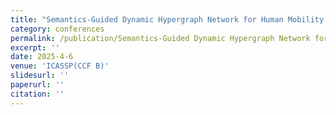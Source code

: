 ```yaml
---
title: "Semantics-Guided Dynamic Hypergraph Network for Human Mobility Nowcasting in Disaster"
category: conferences
permalink: /publication/Semantics-Guided Dynamic Hypergraph Network for Human Mobility Nowcasting in Disaster
excerpt: ''
date: 2025-4-6
venue: 'ICASSP(CCF B)'
slidesurl: ''
paperurl: ''
citation: ''
---
```



